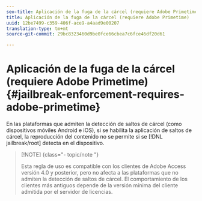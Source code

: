 ```yaml
---
seo-title: Aplicación de la fuga de la cárcel (requiere Adobe Primetime)
title: Aplicación de la fuga de la cárcel (requiere Adobe Primetime)
uuid: 12be7499-c359-406f-ace9-a4aad9e00207
translation-type: tm+mt
source-git-commit: 29bc8323460d9be0fce66cbea7c6fce46df20d61

---
```



# Aplicación de la fuga de la cárcel (requiere Adobe Primetime) {#jailbreak-enforcement-requires-adobe-primetime}

En las plataformas que admiten la detección de saltos de cárcel (como dispositivos móviles Android e iOS), si se habilita la aplicación de saltos de cárcel, la reproducción del contenido no se permite si se [!DNL jailbreak/root] detecta en el dispositivo.

>[!NOTE] {class=&quot;- topic/note &quot;}
>
>Esta regla de uso es compatible con los clientes de Adobe Access versión 4.0 y posterior, pero no afecta a las plataformas que no admiten la detección de saltos de cárcel. El comportamiento de los clientes más antiguos depende de la versión mínima del cliente admitida por el servidor de licencias.

